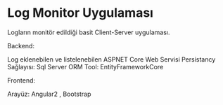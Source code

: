 # Log Monitor Uygulaması

Logların monitör edildiği basit Client-Server uygulaması.


Backend:

  Log eklenebilen ve listelenebilen ASPNET Core Web Servisi
  Persistancy Sağlayısı: Sql Server
  ORM Tool: EntityFrameworkCore


Frontend:

  Arayüz: Angular2 , Bootstrap
